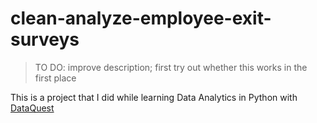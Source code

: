 # clean-analyze-employee-exit-surveys

> TO DO: improve description; first try out whether this works in the first place

This is a project that I did while learning Data Analytics in Python with [DataQuest](https://www.dataquest.io/)
